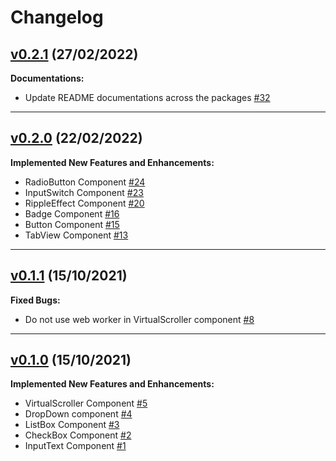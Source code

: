 # Changelog

## [v0.2.1](https://github.com/adaleks/anywhere-ui/tree/v0.2.1) (27/02/2022)

 **Documentations:**

- Update README documentations across the packages [#32](https://github.com/adaleks/anywhere-ui/issues/32)

---

## [v0.2.0](https://github.com/adaleks/anywhere-ui/tree/v0.2.0) (22/02/2022)

 **Implemented New Features and Enhancements:**

- RadioButton Component [#24](https://github.com/adaleks/anywhere-ui/issues/24)
- InputSwitch Component [#23](https://github.com/adaleks/anywhere-ui/issues/23)
- RippleEffect Component [#20](https://github.com/adaleks/anywhere-ui/issues/20)
- Badge Component [#16](https://github.com/adaleks/anywhere-ui/issues/16)
- Button Component [#15](https://github.com/adaleks/anywhere-ui/issues/15)
- TabView Component [#13](https://github.com/adaleks/anywhere-ui/issues/13)

---

## [v0.1.1](https://github.com/adaleks/anywhere-ui/tree/v0.1.1) (15/10/2021)

 **Fixed Bugs:**

- Do not use web worker in VirtualScroller component [#8](https://github.com/adaleks/anywhere-ui/issues/8)

---

## [v0.1.0](https://github.com/adaleks/anywhere-ui/tree/v0.1.0) (15/10/2021)

 **Implemented New Features and Enhancements:**

- VirtualScroller Component [#5](https://github.com/adaleks/anywhere-ui/issues/5)
- DropDown component [#4](https://github.com/adaleks/anywhere-ui/issues/4)
- ListBox Component [#3](https://github.com/adaleks/anywhere-ui/issues/3)
- CheckBox Component [#2](https://github.com/adaleks/anywhere-ui/issues/2)
- InputText Component [#1](https://github.com/adaleks/anywhere-ui/issues/1)
